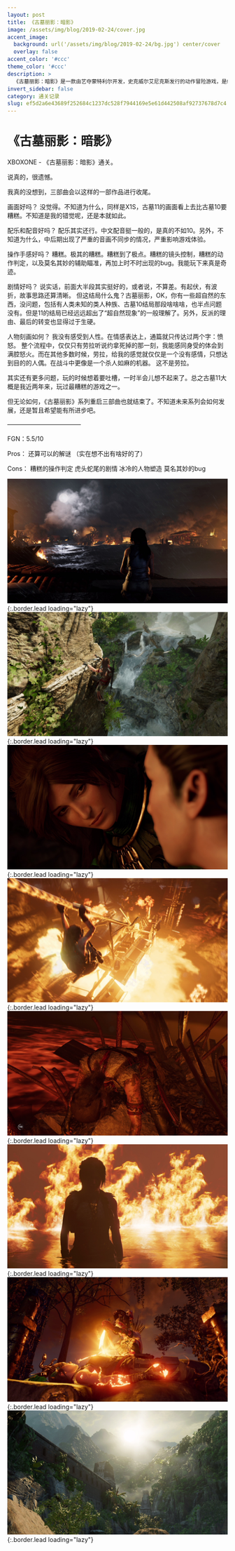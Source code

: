 ```yaml
---
layout: post
title: 《古墓丽影：暗影》
image: /assets/img/blog/2019-02-24/cover.jpg
accent_image: 
  background: url('/assets/img/blog/2019-02-24/bg.jpg') center/cover
  overlay: false
accent_color: '#ccc'
theme_color: '#ccc'
description: >
  《古墓丽影：暗影》是一款由艺夺蒙特利尔开发，史克威尔艾尼克斯发行的动作冒险游戏，是继2013年《古墓丽影》和2015年《古墓丽影：崛起》后古墓丽影重启系列的第三部作品，也是该系列第11部主要系列作品。游戏在2018年9月14日发行于Microsoft Windows、PlayStation 4和Xbox One平台。
invert_sidebar: false
category: 通关记录
slug: ef5d2a6e43689f252684c1237dc528f7944169e5e61d442508af92737678d7c4
---
```


# 《古墓丽影：暗影》

XBOXONE - 《古墓丽影：暗影》通关。

说真的，很遗憾。

我真的没想到，三部曲会以这样的一部作品进行收尾。

画面好吗？
没觉得。不知道为什么，同样是X1S，古墓11的画面看上去比古墓10要糟糕。不知道是我的错觉呢，还是本就如此。

配乐和配音好吗？
配乐其实还行。中文配音挺一般的，是真的不如10。另外，不知道为什么，中后期出现了严重的音画不同步的情况，严重影响游戏体验。

操作手感好吗？
糟糕。极其的糟糕。糟糕到了极点。糟糕的镜头控制，糟糕的动作判定，以及莫名其妙的辅助瞄准，再加上时不时出现的bug。我能玩下来真是奇迹。

剧情好吗？
说实话，前面大半段其实挺好的，或者说，不算差。有起伏，有波折，故事思路还算清晰。
但这结局什么鬼？古墓丽影，OK，你有一些超自然的东西，没问题，包括有人类未知的类人种族、古墓10结局那段啥啥啥，也半点问题没有。但是11的结局已经远远超出了“超自然现象”的一般理解了。另外，反派的理由、最后的转变也显得过于生硬。

人物刻画如何？
我没有感受到人性。在情感表达上，通篇就只传达过两个字：愤怒。
整个流程中，仅仅只有劳拉听说约拿死掉的那一刻，我能感同身受的体会到满腔怒火。而在其他多数时候，劳拉，给我的感觉就仅仅是一个没有感情，只想达到目的的人偶。在战斗中更像是一个杀人如麻的机器。
这不是劳拉。

其实还有更多问题，玩的时候想着要吐槽，一时半会儿想不起来了。总之古墓11大概是我近两年来，玩过最糟糕的游戏之一。

但无论如何，《古墓丽影》系列重启三部曲也就结束了。不知道未来系列会如何发展，还是暂且希望能有所进步吧。

————————————

FGN：5.5/10

Pros：
还算可以的解谜
（实在想不出有啥好的了）

Cons：
糟糕的操作判定
虎头蛇尾的剧情
冰冷的人物塑造
莫名其妙的bug

![](/assets/img/blog/2019-02-24/1.jpg){:.border.lead loading="lazy"}
![](/assets/img/blog/2019-02-24/2.jpg){:.border.lead loading="lazy"}
![](/assets/img/blog/2019-02-24/3.jpg){:.border.lead loading="lazy"}
![](/assets/img/blog/2019-02-24/4.jpg){:.border.lead loading="lazy"}
![](/assets/img/blog/2019-02-24/5.jpg){:.border.lead loading="lazy"}
![](/assets/img/blog/2019-02-24/6.jpg){:.border.lead loading="lazy"}
![](/assets/img/blog/2019-02-24/7.jpg){:.border.lead loading="lazy"}
![](/assets/img/blog/2019-02-24/8.jpg){:.border.lead loading="lazy"}

